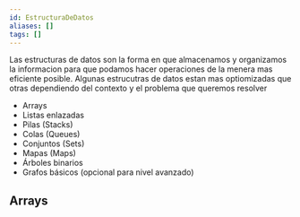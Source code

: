 ```yaml
---
id: EstructuraDeDatos
aliases: []
tags: []
---
```


Las estructuras de datos son la forma en que almacenamos y organizamos la informacion para que podamos hacer operaciones de la menera mas eficiente posible. Algunas estrucutras de datos estan mas optiomizadas que otras dependiendo del contexto y el problema que queremos resolver

- Arrays
- Listas enlazadas
- Pilas (Stacks)
- Colas (Queues)
- Conjuntos (Sets)
- Mapas (Maps)
- Árboles binarios
- Grafos básicos (opcional para nivel avanzado)

## Arrays
